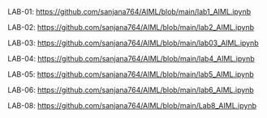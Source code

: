 LAB-01:
https://github.com/sanjana764/AIML/blob/main/lab1_AIML.ipynb

LAB-02:
https://github.com/sanjana764/AIML/blob/main/lab2_AIML.ipynb

LAB-03:
https://github.com/sanjana764/AIML/blob/main/lab03_AIML.ipynb

LAB-04:
https://github.com/sanjana764/AIML/blob/main/lab4_AIML.ipynb

LAB-05:
https://github.com/sanjana764/AIML/blob/main/lab5_AIML.ipynb

LAB-06:
https://github.com/sanjana764/AIML/blob/main/lab6_AIML.ipynb

LAB-08:
https://github.com/sanjana764/AIML/blob/main/Lab8_AIML.ipynb

